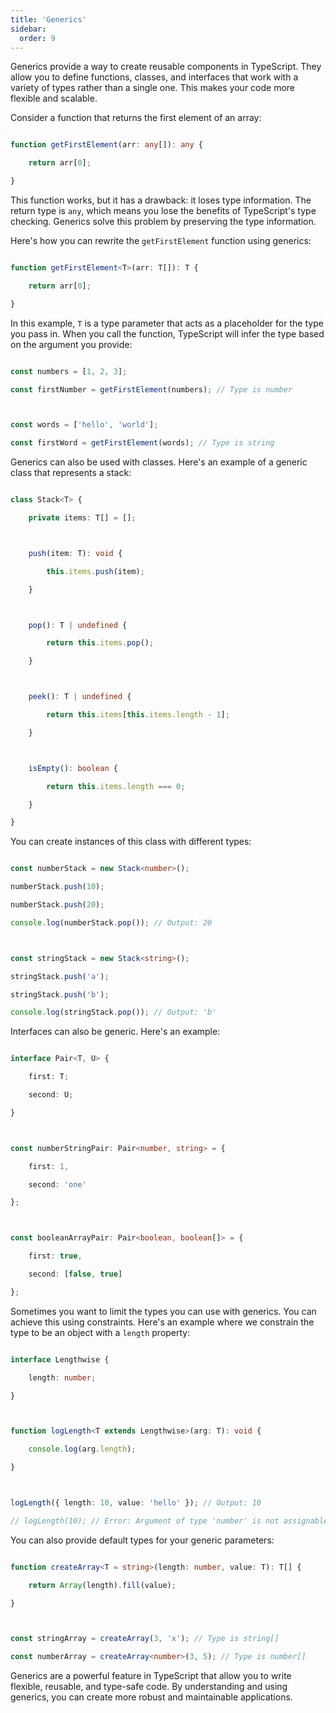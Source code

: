 ```yaml
---
title: 'Generics'
sidebar:
  order: 9
---
```


 

Generics provide a way to create reusable components in TypeScript. They allow you to define functions, classes, and interfaces that work with a variety of types rather than a single one. This makes your code more flexible and scalable.





Consider a function that returns the first element of an array:



```typescript

function getFirstElement(arr: any[]): any {

    return arr[0];

}

```



This function works, but it has a drawback: it loses type information. The return type is `any`, which means you lose the benefits of TypeScript's type checking. Generics solve this problem by preserving the type information.





Here's how you can rewrite the `getFirstElement` function using generics:



```typescript

function getFirstElement<T>(arr: T[]): T {

    return arr[0];

}

```



In this example, `T` is a type parameter that acts as a placeholder for the type you pass in. When you call the function, TypeScript will infer the type based on the argument you provide:



```typescript

const numbers = [1, 2, 3];

const firstNumber = getFirstElement(numbers); // Type is number



const words = ['hello', 'world'];

const firstWord = getFirstElement(words); // Type is string

```





Generics can also be used with classes. Here's an example of a generic class that represents a stack:



```typescript

class Stack<T> {

    private items: T[] = [];



    push(item: T): void {

        this.items.push(item);

    }



    pop(): T | undefined {

        return this.items.pop();

    }



    peek(): T | undefined {

        return this.items[this.items.length - 1];

    }



    isEmpty(): boolean {

        return this.items.length === 0;

    }

}

```



You can create instances of this class with different types:



```typescript

const numberStack = new Stack<number>();

numberStack.push(10);

numberStack.push(20);

console.log(numberStack.pop()); // Output: 20



const stringStack = new Stack<string>();

stringStack.push('a');

stringStack.push('b');

console.log(stringStack.pop()); // Output: 'b'

```





Interfaces can also be generic. Here's an example:



```typescript

interface Pair<T, U> {

    first: T;

    second: U;

}



const numberStringPair: Pair<number, string> = {

    first: 1,

    second: 'one'

};



const booleanArrayPair: Pair<boolean, boolean[]> = {

    first: true,

    second: [false, true]

};

```





Sometimes you want to limit the types you can use with generics. You can achieve this using constraints. Here's an example where we constrain the type to be an object with a `length` property:



```typescript

interface Lengthwise {

    length: number;

}



function logLength<T extends Lengthwise>(arg: T): void {

    console.log(arg.length);

}



logLength({ length: 10, value: 'hello' }); // Output: 10

// logLength(10); // Error: Argument of type 'number' is not assignable to parameter of type 'Lengthwise'.

```





You can also provide default types for your generic parameters:



```typescript

function createArray<T = string>(length: number, value: T): T[] {

    return Array(length).fill(value);

}



const stringArray = createArray(3, 'x'); // Type is string[]

const numberArray = createArray<number>(3, 5); // Type is number[]

```





Generics are a powerful feature in TypeScript that allow you to write flexible, reusable, and type-safe code. By understanding and using generics, you can create more robust and maintainable applications.


